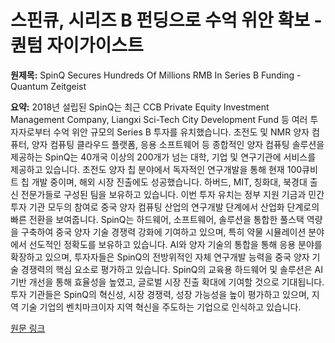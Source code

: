 # 스핀큐, 시리즈 B 펀딩으로 수억 위안 확보 - 퀀텀 자이가이스트

**원제목:** SpinQ Secures Hundreds Of Millions RMB In Series B Funding - Quantum Zeitgeist

**요약:** 2018년 설립된 SpinQ는 최근 CCB Private Equity Investment Management Company, Liangxi Sci-Tech City Development Fund 등 여러 투자자로부터 수억 위안 규모의 Series B 투자를 유치했습니다.  초전도 및 NMR 양자 컴퓨터, 양자 컴퓨팅 클라우드 플랫폼, 응용 소프트웨어 등 종합적인 양자 컴퓨팅 솔루션을 제공하는 SpinQ는 40개국 이상의 200개가 넘는 대학, 기업 및 연구기관에 서비스를 제공하고 있습니다.  초전도 양자 칩 분야에서 독자적인 연구개발을 통해 현재 100큐비트 칩 개발 중이며, 해외 시장 진출에도 성공했습니다.  하버드, MIT, 칭화대, 북경대 출신 전문가들로 구성된 팀을 보유하고 있습니다.  이번 투자 유치는 정부 지원 기금과 민간 투자 기관 모두의 참여로 중국 양자 컴퓨팅 산업의 연구개발 단계에서 산업화 단계로의 빠른 전환을 보여줍니다.  SpinQ는 하드웨어, 소프트웨어, 솔루션을 통합한 풀스택 역량을 구축하여 중국 양자 기술 경쟁력 강화에 기여하고 있으며, 특히 약물 시뮬레이션 분야에서 선도적인 정확도를 보유하고 있습니다.  AI와 양자 기술의 통합을 통해 응용 분야를 확장하고 있으며,  투자자들은 SpinQ의 전방위적인 자체 연구개발 능력을 중국 양자 기술 경쟁력의 핵심 요소로 평가하고 있습니다.  SpinQ의 교육용 하드웨어 및 솔루션은 AI 기반 개선을 통해 효율성을 높였고,  글로벌 시장 진출 확대에 기여할 것으로 기대됩니다.  투자 기관들은 SpinQ의 혁신성, 시장 경쟁력, 성장 가능성을 높이 평가하고 있으며, 지역 기술 기업의 벤치마크이자 지역 혁신을 주도하는 기업으로 인식하고 있습니다.

[원문 링크](https://quantumzeitgeist.com/spinq-secures-hundreds-of-millions-rmb-in-series-b-funding/)
